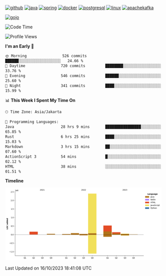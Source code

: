 <!-- [<img src='https://dev.karakun.com/assets/posts/2018-09-16-jc-java-article/3duke_suspects.jpg' alt='java'>](https://github.com/yeahbutstill) -->

[<img src='https://cdn.jsdelivr.net/npm/simple-icons@3.0.1/icons/github.svg' alt='github' height='40'>](https://github.com/yeahbutstill)  [<img src='https://cdn.jsdelivr.net/npm/simple-icons@3.0.1/icons/java.svg' alt='java' height='40'>](rahasia)  [<img src='https://cdn.jsdelivr.net/npm/simple-icons@3.0.1/icons/spring.svg' alt='spring' height='40'>](rahasia)  [<img src='https://cdn.jsdelivr.net/npm/simple-icons@3.0.1/icons/docker.svg' alt='docker' height='40'>](rahasia)  [<img src='https://cdn.jsdelivr.net/npm/simple-icons@3.0.1/icons/postgresql.svg' alt='postgresql' height='40'>](rahasia)  [<img src='https://cdn.jsdelivr.net/npm/simple-icons@3.0.1/icons/linux.svg' alt='linux' height='40'>](rahasia) [<img src='https://cdn.jsdelivr.net/npm/simple-icons@3.0.1/icons/apachekafka.svg' alt='apachekafka' height='40'>](rahasia)

[<img src='https://media.tenor.com/-8-KGI1eU8MAAAAd/jujutsu-kaisen-second-season.gif' alt='gojo'>](https://github.com/yeahbutstill)

<!--START_SECTION:waka-->
![Code Time](http://img.shields.io/badge/Code%20Time-2%2C356%20hrs%2022%20mins-blue)

![Profile Views](http://img.shields.io/badge/Profile%20Views-0-blue)

**I'm an Early 🐤** 

```text
🌞 Morning                526 commits         ██████░░░░░░░░░░░░░░░░░░░   24.66 % 
🌆 Daytime                720 commits         ████████░░░░░░░░░░░░░░░░░   33.76 % 
🌃 Evening                546 commits         ██████░░░░░░░░░░░░░░░░░░░   25.60 % 
🌙 Night                  341 commits         ████░░░░░░░░░░░░░░░░░░░░░   15.99 % 
```


📊 **This Week I Spent My Time On** 

```text
🕑︎ Time Zone: Asia/Jakarta

💬 Programming Languages: 
Java                     28 hrs 9 mins       ████████████████░░░░░░░░░   65.85 % 
Rust                     6 hrs 25 mins       ████░░░░░░░░░░░░░░░░░░░░░   15.03 % 
Markdown                 3 hrs 15 mins       ██░░░░░░░░░░░░░░░░░░░░░░░   07.60 % 
ActionScript 3           54 mins             █░░░░░░░░░░░░░░░░░░░░░░░░   02.12 % 
HTML                     38 mins             ░░░░░░░░░░░░░░░░░░░░░░░░░   01.51 % 
```

**Timeline**

![Lines of Code chart](https://raw.githubusercontent.com/yeahbutstill/yeahbutstill/main/assets/bar_graph.png)


 Last Updated on 16/10/2023 18:41:08 UTC
<!--END_SECTION:waka-->
